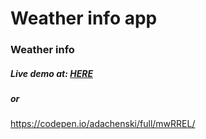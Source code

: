 Weather info app
=====================================
### Weather info
##### Live demo at: <a href="https://rawgit.com/adachenski/FreeCodeCamp/master/Intermediate%20Front%20End%20Development%20Projects/Wikipedia%20Viewer/Index.html">HERE</a>
##### or 
https://codepen.io/adachenski/full/mwRREL/
